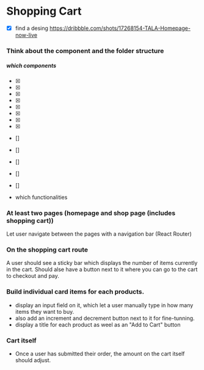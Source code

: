 # Shopping Cart

-[x] find a desing
https://dribbble.com/shots/17268154-TALA-Homepage-now-live

### Think about the component and the folder structure

##### which components

- [x] <Navbar />
- [x] <Home />
- [x] <Hero />
- [x] <Informations />
- [x] <Divider />
- [x] <ItemList />
- [x] <Item />
- [x] <Marketing />
- [] <Ingredient />
- [] <Questions />
- [] <DisplayProduct />
- [] <Instagram />
- [] <Footer />

- which functionalities

### At least two pages (homepage and shop page (includes shopping cart))

Let user navigate between the pages with a navigation bar (React Router)

### On the shopping cart route

A user should see a sticky bar which displays the number of items currently in the cart.
Should alse have a button next to it where you can go to the cart to checkout and pay.

### Build individual card items for each products.

- display an input field on it, which let a user manually type in how many items they want to buy.
- also add an increment and decrement button next to it for fine-tunning.
- display a title for each product as weel as an "Add to Cart" button

### Cart itself

- Once a user has submitted their order, the amount on the cart itself should adjust.
